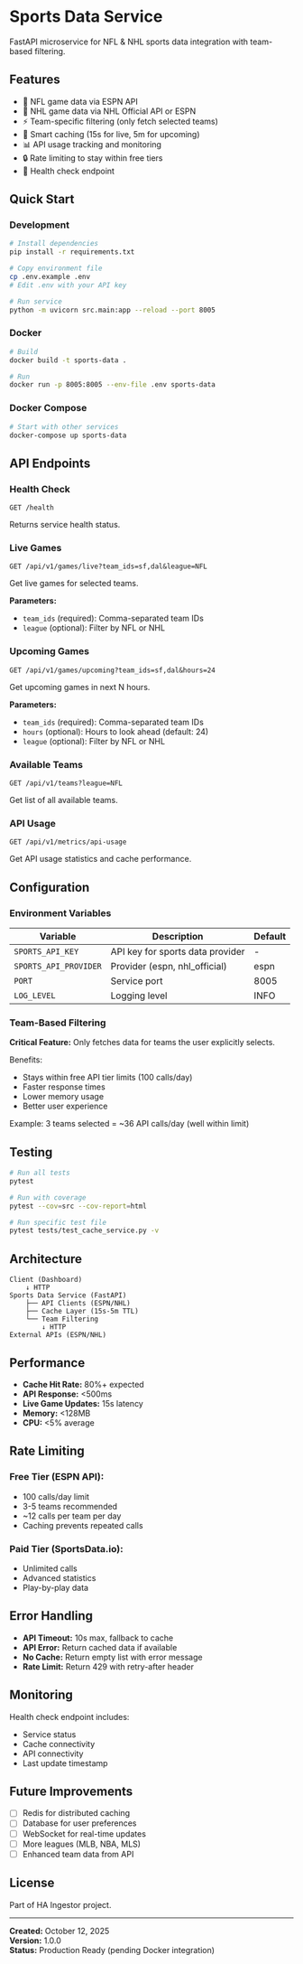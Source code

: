# Sports Data Service

FastAPI microservice for NFL & NHL sports data integration with team-based filtering.

## Features

- 🏈 NFL game data via ESPN API
- 🏒 NHL game data via NHL Official API or ESPN
- ⚡ Team-specific filtering (only fetch selected teams)
- 💾 Smart caching (15s for live, 5m for upcoming)
- 📊 API usage tracking and monitoring
- 🔒 Rate limiting to stay within free tiers
- 🏥 Health check endpoint

## Quick Start

### Development

```bash
# Install dependencies
pip install -r requirements.txt

# Copy environment file
cp .env.example .env
# Edit .env with your API key

# Run service
python -m uvicorn src.main:app --reload --port 8005
```

### Docker

```bash
# Build
docker build -t sports-data .

# Run
docker run -p 8005:8005 --env-file .env sports-data
```

### Docker Compose

```bash
# Start with other services
docker-compose up sports-data
```

## API Endpoints

### Health Check
```
GET /health
```

Returns service health status.

### Live Games
```
GET /api/v1/games/live?team_ids=sf,dal&league=NFL
```

Get live games for selected teams.

**Parameters:**
- `team_ids` (required): Comma-separated team IDs
- `league` (optional): Filter by NFL or NHL

### Upcoming Games
```
GET /api/v1/games/upcoming?team_ids=sf,dal&hours=24
```

Get upcoming games in next N hours.

**Parameters:**
- `team_ids` (required): Comma-separated team IDs
- `hours` (optional): Hours to look ahead (default: 24)
- `league` (optional): Filter by NFL or NHL

### Available Teams
```
GET /api/v1/teams?league=NFL
```

Get list of all available teams.

### API Usage
```
GET /api/v1/metrics/api-usage
```

Get API usage statistics and cache performance.

## Configuration

### Environment Variables

| Variable | Description | Default |
|----------|-------------|---------|
| `SPORTS_API_KEY` | API key for sports data provider | - |
| `SPORTS_API_PROVIDER` | Provider (espn, nhl_official) | espn |
| `PORT` | Service port | 8005 |
| `LOG_LEVEL` | Logging level | INFO |

### Team-Based Filtering

**Critical Feature:** Only fetches data for teams the user explicitly selects.

Benefits:
- Stays within free API tier limits (100 calls/day)
- Faster response times
- Lower memory usage
- Better user experience

Example: 3 teams selected = ~36 API calls/day (well within limit)

## Testing

```bash
# Run all tests
pytest

# Run with coverage
pytest --cov=src --cov-report=html

# Run specific test file
pytest tests/test_cache_service.py -v
```

## Architecture

```
Client (Dashboard)
    ↓ HTTP
Sports Data Service (FastAPI)
    ├── API Clients (ESPN/NHL)
    ├── Cache Layer (15s-5m TTL)
    └── Team Filtering
        ↓ HTTP
External APIs (ESPN/NHL)
```

## Performance

- **Cache Hit Rate:** 80%+ expected
- **API Response:** <500ms
- **Live Game Updates:** 15s latency
- **Memory:** <128MB
- **CPU:** <5% average

## Rate Limiting

### Free Tier (ESPN API):
- 100 calls/day limit
- 3-5 teams recommended
- ~12 calls per team per day
- Caching prevents repeated calls

### Paid Tier (SportsData.io):
- Unlimited calls
- Advanced statistics
- Play-by-play data

## Error Handling

- **API Timeout:** 10s max, fallback to cache
- **API Error:** Return cached data if available
- **No Cache:** Return empty list with error message
- **Rate Limit:** Return 429 with retry-after header

## Monitoring

Health check endpoint includes:
- Service status
- Cache connectivity
- API connectivity
- Last update timestamp

## Future Improvements

- [ ] Redis for distributed caching
- [ ] Database for user preferences
- [ ] WebSocket for real-time updates
- [ ] More leagues (MLB, NBA, MLS)
- [ ] Enhanced team data from API

## License

Part of HA Ingestor project.

---

**Created:** October 12, 2025  
**Version:** 1.0.0  
**Status:** Production Ready (pending Docker integration)


